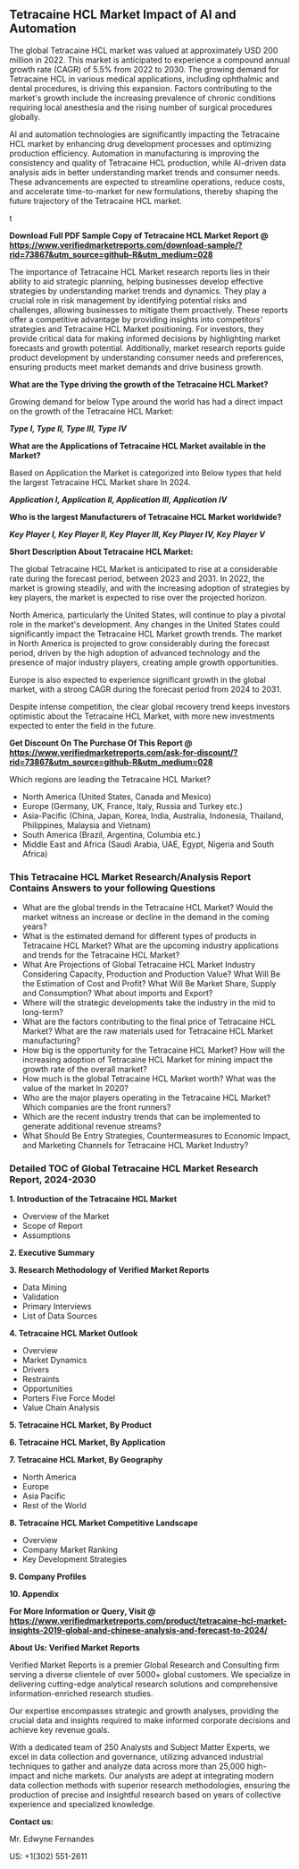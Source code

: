 <h2>Tetracaine HCL Market Impact of AI and Automation</h2><p>The global Tetracaine HCL market was valued at approximately USD 200 million in 2022. This market is anticipated to experience a compound annual growth rate (CAGR) of 5.5% from 2022 to 2030. The growing demand for Tetracaine HCL in various medical applications, including ophthalmic and dental procedures, is driving this expansion. Factors contributing to the market's growth include the increasing prevalence of chronic conditions requiring local anesthesia and the rising number of surgical procedures globally.</p><p>AI and automation technologies are significantly impacting the Tetracaine HCL market by enhancing drug development processes and optimizing production efficiency. Automation in manufacturing is improving the consistency and quality of Tetracaine HCL production, while AI-driven data analysis aids in better understanding market trends and consumer needs. These advancements are expected to streamline operations, reduce costs, and accelerate time-to-market for new formulations, thereby shaping the future trajectory of the Tetracaine HCL market.</p>t</p><p id="" class=""><strong>Download Full PDF Sample Copy of Tetracaine HCL Market Report @ <a href="https://www.verifiedmarketreports.com/download-sample/?rid=73867&utm_source=github-R&utm_medium=028" target="_blank">https://www.verifiedmarketreports.com/download-sample/?rid=73867&utm_source=github-R&utm_medium=028</a></strong></p><p>The importance of&nbsp;Tetracaine HCL Market research reports lies in their ability to aid strategic planning, helping businesses develop effective strategies by understanding market trends and dynamics. They play a crucial role in risk management by identifying potential risks and challenges, allowing businesses to mitigate them proactively. These reports offer a competitive advantage by providing insights into competitors' strategies and Tetracaine HCL Market positioning. For investors, they provide critical data for making informed decisions by highlighting market forecasts and growth potential. Additionally, market research reports guide product development by understanding consumer needs and preferences, ensuring products meet market demands and drive business growth.</p><p><strong>What are the&nbsp;Type driving the growth of the Tetracaine HCL Market?</strong></p><p id="" class="">Growing demand for below Type around the world has had a direct impact on the growth of the Tetracaine HCL Market:</p><em><strong>Type I, Type II, Type III, Type IV</strong></em></p><strong>What are the&nbsp;Applications&nbsp;of Tetracaine HCL Market available in the Market?</strong></p><p id="" class="">Based on Application the Market is categorized into Below types that held the largest Tetracaine HCL Market share In 2024.</p><em><strong>Application I, Application II, Application III, Application IV</strong></em></p><strong>Who is the largest Manufacturers of Tetracaine HCL Market worldwide?</strong></p><p><em><strong>Key Player I, Key Player II, Key Player III, Key Player IV, Key Player V</strong></em></p><p id="" class=""><strong>Short Description About Tetracaine HCL Market:</strong></p><p>The global Tetracaine HCL Market is anticipated to rise at a considerable rate during the forecast period, between 2023 and 2031. In 2022, the market is growing steadily, and with the increasing adoption of strategies by key players, the market is expected to rise over the projected horizon.</p><p>North America, particularly the United States, will continue to play a pivotal role in the market's development. Any changes in the United States could significantly impact the Tetracaine HCL Market growth trends. The market in North America is projected to grow considerably during the forecast period, driven by the high adoption of advanced technology and the presence of major industry players, creating ample growth opportunities.</p><p>Europe is also expected to experience significant growth in the global market, with a strong CAGR during the forecast period from 2024 to 2031.</p><p>Despite intense competition, the clear global recovery trend keeps investors optimistic about the Tetracaine HCL Market, with more new investments expected to enter the field in the future.</p><p id="" class=""><strong>Get Discount On The Purchase Of This Report @ <a href="https://www.verifiedmarketreports.com/ask-for-discount/?rid=73867&utm_source=github-R&utm_medium=028" target="_blank">https://www.verifiedmarketreports.com/ask-for-discount/?rid=73867&utm_source=github-R&utm_medium=028</a></strong></p>Which regions are leading the Tetracaine HCL Market?</p><ul><li>North America (United States, Canada and Mexico)</li><li>Europe (Germany, UK, France, Italy, Russia and Turkey etc.)</li><li>Asia-Pacific (China, Japan, Korea, India, Australia, Indonesia, Thailand, Philippines, Malaysia and Vietnam)</li><li>South America (Brazil, Argentina, Columbia etc.)</li><li>Middle East and Africa (Saudi Arabia, UAE, Egypt, Nigeria and South Africa)</li></ul><h3 id="" class="">This Tetracaine HCL Market Research/Analysis Report Contains Answers to your following Questions</h3><ul><li>What are the global trends in the Tetracaine HCL Market? Would the market witness an increase or decline in the demand in the coming years?</li><li>What is the estimated demand for different types of products in Tetracaine HCL Market? What are the upcoming industry applications and trends for the Tetracaine HCL Market?</li><li>What Are Projections of Global Tetracaine HCL Market Industry Considering Capacity, Production and Production Value? What Will Be the Estimation of Cost and Profit? What Will Be Market Share, Supply and Consumption? What about imports and Export?</li><li>Where will the strategic developments take the industry in the mid to long-term?</li><li>What are the factors contributing to the final price of Tetracaine HCL Market? What are the raw materials used for Tetracaine HCL Market manufacturing?</li><li>How big is the opportunity for the Tetracaine HCL Market? How will the increasing adoption of Tetracaine HCL Market for mining impact the growth rate of the overall market?</li><li>How much is the global Tetracaine HCL Market worth? What was the value of the market In 2020?</li><li>Who are the major players operating in the Tetracaine HCL Market? Which companies are the front runners?</li><li>Which are the recent industry trends that can be implemented to generate additional revenue streams?</li><li>What Should Be Entry Strategies, Countermeasures to Economic Impact, and Marketing Channels for Tetracaine HCL Market Industry?</li></ul><h3 id="" class="">Detailed TOC of Global Tetracaine HCL Market Research Report, 2024-2030</h3><p id="" class=""><strong>1. Introduction of the Tetracaine HCL Market</strong></p><ul><li>Overview of the Market</li><li>Scope of Report</li><li>Assumptions</li></ul><p id="" class=""><strong>2. Executive Summary</strong></p><p id="" class=""><strong>3. Research Methodology of Verified Market Reports</strong></p><ul><li>Data Mining</li><li>Validation</li><li>Primary Interviews</li><li>List of Data Sources</li></ul><p id="" class=""><strong>4. Tetracaine HCL Market Outlook</strong></p><ul><li>Overview</li><li>Market Dynamics</li><li>Drivers</li><li>Restraints</li><li>Opportunities</li><li>Porters Five Force Model</li><li>Value Chain Analysis</li></ul><p id="" class=""><strong>5. Tetracaine HCL Market, By Product</strong></p><p id="" class=""><strong>6. Tetracaine HCL Market, By Application</strong></p><p id="" class=""><strong>7. Tetracaine HCL Market, By Geography</strong></p><ul><li>North America</li><li>Europe</li><li>Asia Pacific</li><li>Rest of the World</li></ul><p id="" class=""><strong>8. Tetracaine HCL Market Competitive Landscape</strong></p><ul><li>Overview</li><li>Company Market Ranking</li><li>Key Development Strategies</li></ul><p id="" class=""><strong>9. Company Profiles</strong></p><p id="" class=""><strong>10. Appendix</strong></p><p id="" class=""><strong>For More Information or Query, Visit @ <a href="https://www.verifiedmarketreports.com/product/tetracaine-hcl-market-insights-2019-global-and-chinese-analysis-and-forecast-to-2024/" target="_blank">https://www.verifiedmarketreports.com/product/tetracaine-hcl-market-insights-2019-global-and-chinese-analysis-and-forecast-to-2024/</a></strong></p><p id="" class=""><strong>About Us: Verified Market Reports</strong></p><p id="" class="">Verified Market Reports is a premier Global Research and Consulting firm serving a diverse clientele of over 5000+ global customers. We specialize in delivering cutting-edge analytical research solutions and comprehensive information-enriched research studies.</p><p id="" class="">Our expertise encompasses strategic and growth analyses, providing the crucial data and insights required to make informed corporate decisions and achieve key revenue goals.</p><p id="" class="">With a dedicated team of 250 Analysts and Subject Matter Experts, we excel in data collection and governance, utilizing advanced industrial techniques to gather and analyze data across more than 25,000 high-impact and niche markets. Our analysts are adept at integrating modern data collection methods with superior research methodologies, ensuring the production of precise and insightful research based on years of collective experience and specialized knowledge.</p><p id="" class=""><strong>Contact us:</strong></p><p id="" class="">Mr. Edwyne Fernandes</p><p id="" class="">US: +1(302) 551-2611</p>